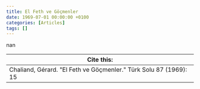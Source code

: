 ```yaml
---
title: El Feth ve Göçmenler
date: 1969-07-01 00:00:00 +0100
categories: [Articles]
tags: []
---
```


nan

| Cite this:   |
|--------|
| Chaliand, Gérard. "El Feth ve Göçmenler." Türk Solu 87 (1969): 15 

